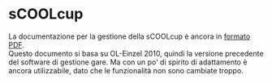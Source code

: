 # sCOOLcup

La documentazione per la gestione della sCOOLcup è ancora in [formato PDF](inc/Istruzioni_sCoolCup_OE_v1.3.pdf).  
Questo documento si basa su OL-Einzel 2010, quindi la versione precedente del software di gestione gare. Ma con un po' di spirito di adattamento è ancora utilizzabile, dato che le funzionalità non sono cambiate troppo. 